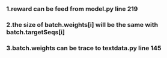 ### 1.reward can be feed from model.py line 219
### 2.the size of batch.weights[i] will be the same with batch.targetSeqs[i]
### 3.batch.weights can be trace to textdata.py line 145
